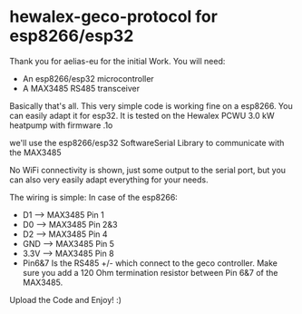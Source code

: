 # hewalex-geco-protocol for esp8266/esp32

Thank you for aelias-eu for the initial Work.
You will need:
- An esp8266/esp32 microcontroller
- A MAX3485 RS485 transceiver

Basically that's all. This very simple code is working fine on a esp8266. You can easily adapt it for esp32. It is tested on the Hewalex PCWU 3.0 kW heatpump with firmware .1o

we'll use the esp8266/esp32 SoftwareSerial Library to communicate with the MAX3485

No WiFi connectivity is shown, just some output to the serial port, but you can also very easily adapt everything for your needs.

The wiring is simple: In case of the esp8266:
- D1    --> MAX3485 Pin 1
- D0    --> MAX3485 Pin 2&3
- D2    --> MAX3485 Pin 4
- GND   --> MAX3485 Pin 5
- 3.3V  --> MAX3485 Pin 8
- Pin6&7 Is the RS485 +/- which connect to the geco controller. Make sure you add a 120 Ohm termination resistor between Pin 6&7 of the MAX3485.

Upload the Code and Enjoy! :)
